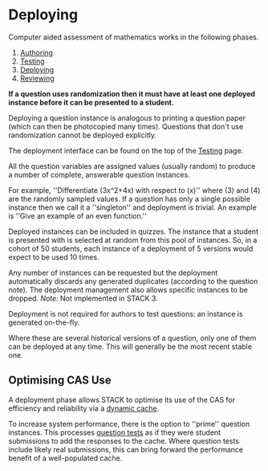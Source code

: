 # Deploying

Computer aided assessment of mathematics works in the following phases.

1. [Authoring](../Authoring/index.md)
2. [Testing](Testing.md)
3. [Deploying](Deploying.md)
4. [Reviewing](Reviewing.md)

**If a question uses randomization then it must have at least one deployed instance before it can be presented to a student.** 

Deploying a question instance is analogous to printing a question paper (which can then be photocopied many times). Questions that don't use randomization cannot be deployed explicitly.

The deployment interface can be found on the top of the [Testing](Testing.md) page.

All the question variables are assigned values (usually random) to produce a number of complete, answerable question instances.

For example, ''Differentiate \(3x^2+4x\) with respect to \(x\)'' where \(3\) and \(4\) are the randomly sampled values.  If a question has only a single possible instance then we call it a ''singleton'' and deployment is trivial.  An example is ''Give an example of an even function.''

Deployed instances can be included in quizzes.  The instance that a student is presented with is selected at random from this pool of instances.  So, in a cohort of 50 students, each instance of a deployment of 5 versions would expect to be used 10 times.

Any number of instances can be requested but the deployment automatically discards any generated duplicates (according to the question  note). The deployment management also allows specific instances to be dropped. _Note:_ Not implemented in STACK 3.

Deployment is not required for authors to test questions: an instance is generated on-the-fly.

Where these are several historical versions of a question, only one of them can be deployed at any time.  This will generally be the most recent stable one.

## Optimising CAS Use ##

A deployment phase allows STACK to optimise its use of the CAS for efficiency and reliability via a [dynamic cache](../Developer/Question_state_caching.md).

To increase system performance, there is the option to ''prime'' question instances.  This processes [question tests](Testing.md) as if they were student submissions to add the responses to the cache.  Where question tests include likely real submissions, this can bring forward the performance benefit of a well-populated cache.


